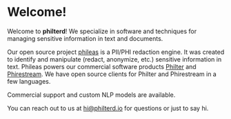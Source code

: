 # Welcome!

Welcome to **philterd**! We specialize in software and techniques for managing sensitive information in text and documents.

Our open source project [phileas](https://github.com/philterd/phileas) is a PII/PHI redaction engine. It was created to identify and manipulate (redact, anonymize, etc.) sensitive information in text. Phileas powers our commercial software products [Philter](https://www.mtnfog.com/products/philter/) and [Phirestream](https://www.mtnfog.com/products/phirestream/). We have open source clients for Philter and Phirestream in a few languages.

Commercial support and custom NLP models are available.

You can reach out to us at hi@philterd.io for questions or just to say hi.
